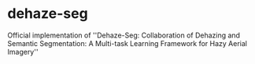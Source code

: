 # dehaze-seg
Official implementation of ''Dehaze-Seg: Collaboration of Dehazing and Semantic Segmentation: A Multi-task Learning Framework for Hazy Aerial Imagery''
